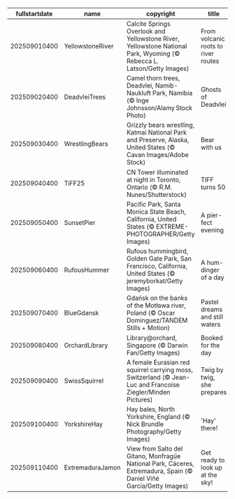 |fullstartdate|name|copyright|title|image|
|--|--|--|--|--|
202509010400|YellowstoneRiver|Calcite Springs Overlook and Yellowstone River, Yellowstone National Park, Wyoming (© Rebecca L. Latson/Getty Images)|From volcanic roots to river routes|![](/en-CA/2025/09/202509010400YellowstoneRiver.jpg)|
202509020400|DeadvleiTrees|Camel thorn trees, Deadvlei, Namib-Naukluft Park, Namibia (© Inge Johnsson/Alamy Stock Photo)|Ghosts of Deadvlei|![](/en-CA/2025/09/202509020400DeadvleiTrees.jpg)|
202509030400|WrestlingBears|Grizzly bears wrestling, Katmai National Park and Preserve, Alaska, United States (© Cavan Images/Adobe Stock)|Bear with us|![](/en-CA/2025/09/202509030400WrestlingBears.jpg)|
202509040400|TiFF25|CN Tower illuminated at night in Toronto, Ontario (© R.M. Nunes/Shutterstock)|TIFF turns 50|![](/en-CA/2025/09/202509040400TiFF25.jpg)|
202509050400|SunsetPier|Pacific Park, Santa Monica State Beach, California, United States (© EXTREME-PHOTOGRAPHER/Getty Images)|A pier-fect evening|![](/en-CA/2025/09/202509050400SunsetPier.jpg)|
202509060400|RufousHummer|Rufous hummingbird, Golden Gate Park, San Francisco, California, United States (© jeremyborkat/Getty Images)|A hum-dinger of a day|![](/en-CA/2025/09/202509060400RufousHummer.jpg)|
202509070400|BlueGdansk|Gdańsk on the banks of the Motława river, Poland (© Oscar Dominguez/TANDEM Stills + Motion)|Pastel dreams and still waters|![](/en-CA/2025/09/202509070400BlueGdansk.jpg)|
202509080400|OrchardLibrary|Library@orchard, Singapore (© Darwin Fan/Getty Images)|Booked for the day|![](/en-CA/2025/09/202509080400OrchardLibrary.jpg)|
202509090400|SwissSquirrel|A female Eurasian red squirrel carrying moss, Switzerland (© Jean-Luc and Francoise Ziegler/Minden Pictures)|Twig by twig, she prepares|![](/en-CA/2025/09/202509090400SwissSquirrel.jpg)|
202509100400|YorkshireHay|Hay bales, North Yorkshire, England (© Nick Brundle Photography/Getty Images)|'Hay' there!|![](/en-CA/2025/09/202509100400YorkshireHay.jpg)|
202509110400|ExtremaduraJamon|View from Salto del Gitano, Monfragüe National Park, Cáceres, Extremadura, Spain (© Daniel Viñé Garcia/Getty Images)|Get ready to look up at the sky!|![](/en-CA/2025/09/202509110400ExtremaduraJamon.jpg)|
